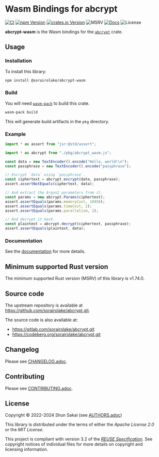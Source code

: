 <!--
SPDX-FileCopyrightText: 2022 Shun Sakai

SPDX-License-Identifier: Apache-2.0 OR MIT
-->

# Wasm Bindings for abcrypt

[![CI][ci-badge]][ci-url]
[![npm Version][npm-version-badge]][npm-version-url]
[![crates.io Version][crates-version-badge]][crates-version-url]
![MSRV][msrv-badge]
[![Docs][docs-badge]][docs-url]
![License][license-badge]

**abcrypt-wasm** is the Wasm bindings for the [`abcrypt`] crate.

## Usage

### Installation

To install this library:

```sh
npm install @sorairolake/abcrypt-wasm
```

### Build

You will need [`wasm-pack`] to build this crate.

```sh
wasm-pack build
```

This will generate build artifacts in the `pkg` directory.

### Example

```ts
import * as assert from "jsr:@std/assert";

import * as abcrypt from "./pkg/abcrypt_wasm.js";

const data = new TextEncoder().encode("Hello, world!\n");
const passphrase = new TextEncoder().encode("passphrase");

// Encrypt `data` using `passphrase`.
const ciphertext = abcrypt.encrypt(data, passphrase);
assert.assertNotEquals(ciphertext, data);

// And extract the Argon2 parameters from it.
const params = new abcrypt.Params(ciphertext);
assert.assertEquals(params.memoryCost, 19456);
assert.assertEquals(params.timeCost, 2);
assert.assertEquals(params.parallelism, 1);

// And decrypt it back.
const plaintext = abcrypt.decrypt(ciphertext, passphrase);
assert.assertEquals(plaintext, data);
```

### Documentation

See the [documentation][docs-url] for more details.

## Minimum supported Rust version

The minimum supported Rust version (MSRV) of this library is v1.74.0.

## Source code

The upstream repository is available at
<https://github.com/sorairolake/abcrypt.git>.

The source code is also available at:

- <https://gitlab.com/sorairolake/abcrypt.git>
- <https://codeberg.org/sorairolake/abcrypt.git>

## Changelog

Please see [CHANGELOG.adoc].

## Contributing

Please see [CONTRIBUTING.adoc].

## License

Copyright &copy; 2022&ndash;2024 Shun Sakai (see [AUTHORS.adoc])

This library is distributed under the terms of either the _Apache License 2.0_
or the _MIT License_.

This project is compliant with version 3.2 of the [_REUSE Specification_]. See
copyright notices of individual files for more details on copyright and
licensing information.

[ci-badge]: https://img.shields.io/github/actions/workflow/status/sorairolake/abcrypt/CI.yaml?branch=develop&style=for-the-badge&logo=github&label=CI
[ci-url]: https://github.com/sorairolake/abcrypt/actions?query=branch%3Adevelop+workflow%3ACI++
[npm-version-badge]: https://img.shields.io/npm/v/%40sorairolake%2Fabcrypt-wasm?style=for-the-badge&logo=npm
[npm-version-url]: https://www.npmjs.com/package/@sorairolake/abcrypt-wasm
[crates-version-badge]: https://img.shields.io/crates/v/abcrypt-wasm?style=for-the-badge&logo=rust
[crates-version-url]: https://crates.io/crates/abcrypt-wasm
[msrv-badge]: https://img.shields.io/crates/msrv/abcrypt-wasm?style=for-the-badge&logo=rust
[docs-badge]: https://img.shields.io/docsrs/abcrypt-wasm?style=for-the-badge&logo=docsdotrs&label=Docs.rs
[docs-url]: https://docs.rs/abcrypt-wasm
[license-badge]: https://img.shields.io/crates/l/abcrypt-wasm?style=for-the-badge
[`abcrypt`]: https://crates.io/crates/abcrypt
[`wasm-pack`]: https://rustwasm.github.io/wasm-pack/
[CHANGELOG.adoc]: https://github.com/sorairolake/abcrypt/blob/develop/crates/wasm/CHANGELOG.adoc
[CONTRIBUTING.adoc]: https://github.com/sorairolake/abcrypt/blob/develop/CONTRIBUTING.adoc
[AUTHORS.adoc]: https://github.com/sorairolake/abcrypt/blob/develop/AUTHORS.adoc
[_REUSE Specification_]: https://reuse.software/spec/
